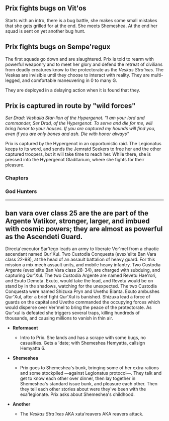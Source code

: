 ## Prix fights bugs on Vit'os

Starts with an intro, there is a bug battle, she makes some small mistakes that she gets grilled for at the end. She meets Shemeshea. At the end her squad is sent on yet another bug hunt.

## Prix fights bugs on Sempe'regux

The first squads go down and are slaughtered. Prix is told to rearm with powerful weaponry and to meet her glory and defend the retreat of civilians from deadly creatures know to the protectorate as the _Veskas Stra'ixes_. The Veskas are invisible until they choose to interact with reality. They are multi-legged, and comfortable maneuvering in 0 to many G.

They are deployed in a delaying action when it is found that they.

## Prix is captured in route by "wild forces"

_Ser Drad: Veshalla Star-lion of the Hypergenot. "I am your lord and commander, Ser Drad, of the Hypergenot. To serve and die for me, will bring honor to your houses. If you are captured my hounds will find you, even if you are only bones and ash. Die with honor always"_

Prix is captured by the Hypergenot in an opportunistic raid. The Legionatus keeps to its word, and sends the Jemratd Seekers to free her and the other captured troopers, but it will take time to reach her. While there, she is pressed into the Hypergenot Gladitarium, where she fights for their pleasure.


### Chapters

### God Hunters
-----
ban vara over class 25 are the are part of the Argente Vatikor, stronger, larger, and imbued with cosmic powers; they are almost as powerful as the Ascendeti Guard.
-----

Directa'executor Sar'tego leads an army to liberate Ver'mel from a chaotic ascendant named Qur'Xul. Two Custodia Conquesta (evex'elite Ban Vara class 22-98), at the head of an assault battalion of heavy guard. For this mission a mix mech assault units, and mobile heavy infantry. Two Custodia Argente (evex'elite Ban Vara class 28-34), are charged with subduing, and capturing Qur'Xul. The two Custodia Argente are named Revetu Hae'rori, and Exuto Demota. Exuto, would take the lead, and Revetu would be on stand by in the shadows, watching for the unexpected. The two Custodia Conquesta were named Shizuxa Pryn and Uvetho Blanta. Exuto ambushes Qur'Xul, after a brief fight Qur'Xul is banished. Shizuxa lead a force of guards on the capital and Uvetho commanded the occupying forces which would disperse over Ver'mel to bring the peace of the protectorate. As Qur'xul is defeated she triggers several traps, killing hundreds of thousands, and causing millions to vanish in thin air.





- **Reformaent**
  - Intro to Prix. She lands and has a scrape with some bugs, no casualties. Gets a 'date; with Shemeshea Hemyatta, callsign Hemyatta 6.

- **Shemeshea**
  - Prix goes to Shemeshea's bunk, bringing some of her extra rations and some stockpiled —against Legionatus protocol—. They talk and get to know each other over dinner, then lay together in Shemeshea's standard issue bunk, and pleasure each other. Then they tell each other stories about were they've been with the exa'legionate. Prix asks about Shemeshea's childhood.


- **Another**
  - The _Veskas Stra'ixes_ AKA xata'reavers AKA reavers attack.
